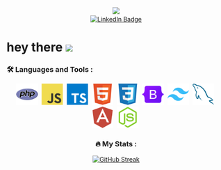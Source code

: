 <div id="header" align="center">
  <img src="https://media.giphy.com/media/Ll22OhMLAlVDb8UQWe/giphy.gif" width="100"/>
</div>
<div id="badges" align="center">
  <a href="https://www.linkedin.com/in/juan-camilo-mendoza-villegas-2a356b245/">
    <img src="https://img.shields.io/badge/LinkedIn-blue?style=for-the-badge&logo=linkedin&logoColor=white" alt="LinkedIn Badge"/>
  </a>
</div>
<h1>
  hey there
  <img src="https://media.giphy.com/media/hvRJCLFzcasrR4ia7z/giphy.gif" width="30px"/>
</h1>

### :hammer_and_wrench: Languages and Tools :

<div id="section" align="center">
     <img src="https://github.com/devicons/devicon/blob/master/icons/php/php-original.svg" title="Php" width="50" height="50"/>&nbsp;
     <img src="https://github.com/devicons/devicon/blob/master/icons/javascript/javascript-original.svg" title="Javascript" width="50" height="50"/>&nbsp;
     <img src="https://github.com/devicons/devicon/blob/master/icons/typescript/typescript-original.svg" title="Typescript" width="50" height="50"/>&nbsp;
     <img src="https://github.com/devicons/devicon/blob/master/icons/html5/html5-original.svg" title="Html" width="50" height="50"/>&nbsp;
     <img src="https://github.com/devicons/devicon/blob/master/icons/css3/css3-original.svg" title="Css" width="50" height="50"/>&nbsp;
     <img src="https://github.com/devicons/devicon/blob/master/icons/bootstrap/bootstrap-original.svg" title="FBoostrap" width="50" height="50"/>&nbsp;
     <img src="https://github.com/devicons/devicon/blob/master/icons/tailwindcss/tailwindcss-plain.svg" title="Tailwind" width="50" height="50"/>&nbsp;
     <img src="https://github.com/devicons/devicon/blob/master/icons/mysql/mysql-plain.svg" title="MySQL" width="50" height="50"/>&nbsp;
     <img src="https://github.com/devicons/devicon/blob/master/icons/angularjs/angularjs-plain.svg" title="AngularJs" width="50" height="50"/>&nbsp;
     <img src="https://github.com/devicons/devicon/blob/master/icons/nodejs/nodejs-plain.svg" title="NodeJs" width="50" height="50"/>&nbsp;
<div/>

### :fire: My Stats :
 [![GitHub Streak](https://streak-stats.demolab.com?user=Mendoza727&theme=dark&border_radius=5.5&date_format=n%2Fj%5B%2FY%5D&mode=weekly)](https://git.io/streak-stats)
